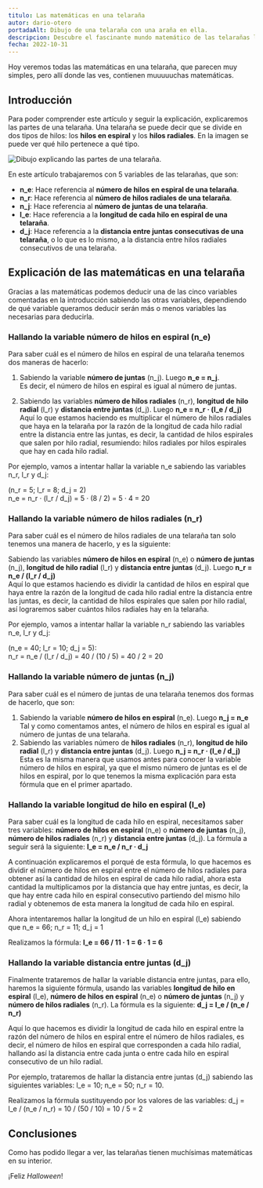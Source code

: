 ```yaml
---
titulo: Las matemáticas en una telaraña
autor: dario-otero
portadaAlt: Dibujo de una telaraña con una araña en ella.
descripcion: Descubre el fascinante mundo matemático de las telarañas leyendo este artículo.
fecha: 2022-10-31
---
```


Hoy veremos todas las matemáticas en una telaraña, que parecen muy simples, pero allí donde las ves, contienen muuuuuchas matemáticas.

## Introducción

Para poder comprender este artículo y seguir la explicación, explicaremos las partes de una telaraña. Una telaraña se puede decir que se divide en dos tipos de hilos: los **hilos en espiral** y los **hilos radiales**. En la imagen se puede ver qué hilo pertenece a qué tipo.

<img src="/images/contenido/las-matematicas-en-una-telarana/partes-de-una-telarana.webp" alt="Dibujo explicando las partes de una telaraña." class="bg-principal-white">

En este artículo trabajaremos con 5 variables de las telarañas, que son:

- **n_e**: Hace referencia al **número de hilos en espiral de una telaraña**.
- **n_r**: Hace referencia al **número de hilos radiales de una telaraña**.
- **n_j**: Hace referencia al **número de juntas de una telaraña**.
- **l_e**: Hace referencia a la **longitud de cada hilo en espiral de una telaraña**.
- **d_j**: Hace referencia a la **distancia entre juntas consecutivas de una telaraña**, o lo que es lo mismo, a la distancia entre hilos radiales consecutivos de una telaraña.

## Explicación de las matemáticas en una telaraña

Gracias a las matemáticas podemos deducir una de las cinco variables comentadas en la introducción sabiendo las otras variables, dependiendo de qué variable queramos deducir serán más o menos variables las necesarias para deducirla.

### Hallando la variable número de hilos en espiral (n_e)

Para saber cuál es el número de hilos en espiral de una telaraña tenemos dos maneras de hacerlo:

1. Sabiendo la variable **número de juntas** (n_j). Luego **n_e = n_j**.  
Es decir, el número de hilos en espiral es igual al número de juntas.

2. Sabiendo las variables **número de hilos radiales** (n_r), **longitud de hilo radial** (l_r) y **distancia entre juntas** (d_j). Luego **n_e = n_r · (l_e / d_j)**  
Aquí lo que estamos haciendo es multiplicar el número de hilos radiales que haya en la telaraña por la razón de la longitud de cada hilo radial entre la distancia entre las juntas, es decir, la cantidad de hilos espirales que salen por hilo radial, resumiendo: hilos radiales por hilos espirales que hay en cada hilo radial.

Por ejemplo, vamos a intentar hallar la variable n_e sabiendo las variables n_r, l_r y d_j:

(n_r = 5; l_r = 8; d_j = 2)  
n_e = n_r · (l_r / d_j) = 5 · (8 / 2) = 5 · 4 = 20

### Hallando la variable número de hilos radiales (n_r)

Para saber cuál es el número de hilos radiales de una telaraña tan solo tenemos una manera de hacerlo, y es la siguiente:

Sabiendo las variables **número de hilos en espiral** (n_e) o **número de juntas** (n_j), **longitud de hilo radial** (l_r) y **distancia entre juntas** (d_j). Luego **n_r = n_e / (l_r / d_j)**  
Aquí lo que estamos haciendo es dividir la cantidad de hilos en espiral que haya entre la razón de la longitud de cada hilo radial entre la distancia entre las juntas, es decir, la cantidad de hilos espirales que salen por hilo radial, así lograremos saber cuántos hilos radiales hay en la telaraña.

Por ejemplo, vamos a intentar hallar la variable n_r sabiendo las variables n_e, l_r y d_j:

(n_e = 40; l_r = 10; d_j = 5):  
n_r = n_e / (l_r / d_j) = 40 / (10 / 5) = 40 / 2 = 20

### Hallando la variable número de juntas (n_j)

Para saber cuál es el número de juntas de una telaraña tenemos dos formas de hacerlo, que son:

1. Sabiendo la variable **número de hilos en espiral** (n_e). Luego **n_j = n_e**  
Tal y como comentamos antes, el número de hilos en espiral es igual al número de juntas de una telaraña.
2. Sabiendo las variables número de **hilos radiales** (n_r), **longitud de hilo radial** (l_r) y **distancia entre juntas** (d_j). Luego **n_j = n_r · (l_e / d_j)**  
Esta es la misma manera que usamos antes para conocer la variable número de hilos en espiral, ya que el mismo número de juntas es el de hilos en espiral, por lo que tenemos la misma explicación para esta fórmula que en el primer apartado.

### Hallando la variable longitud de hilo en espiral (l_e)

Para saber cuál es la longitud de cada hilo en espiral, necesitamos saber tres variables: **número de hilos en espiral** (n_e) o **número de juntas** (n_j), **número de hilos radiales** (n_r) y **distancia entre juntas** (d_j). La fórmula a seguir será la siguiente: **l_e = n_e / n_r · d_j**

A continuación explicaremos el porqué de esta fórmula, lo que hacemos es dividir el número de hilos en espiral entre el número de hilos radiales para obtener así la cantidad de hilos en espiral de cada hilo radial, ahora esta cantidad la multiplicamos por la distancia que hay entre juntas, es decir, la que hay entre cada hilo en espiral consecutivo partiendo del mismo hilo radial y obtenemos de esta manera la longitud de cada hilo en espiral.

Ahora intentaremos hallar la longitud de un hilo en espiral (l_e) sabiendo que n_e = 66; n_r = 11; d_j = 1

Realizamos la fórmula: **l_e = 66 / 11 · 1 = 6 · 1 = 6**

### Hallando la variable distancia entre juntas (d_j)

Finalmente trataremos de hallar la variable distancia entre juntas, para ello, haremos la siguiente fórmula, usando las variables **longitud de hilo en espiral** (l_e), **número de hilos en espiral** (n_e) o **número de juntas** (n_j) y **número de hilos radiales** (n_r). La fórmula es la siguiente: **d_j = l_e / (n_e / n_r)**

Aquí lo que hacemos es dividir la longitud de cada hilo en espiral entre la razón del número de hilos en espiral entre el número de hilos radiales, es decir, el número de hilos en espiral que corresponden a cada hilo radial, hallando así la distancia entre cada junta o entre cada hilo en espiral consecutivo de un hilo radial.

Por ejemplo, trataremos de hallar la distancia entre juntas (d_j) sabiendo las siguientes variables: l_e = 10; n_e = 50; n_r = 10.

Realizamos la fórmula sustituyendo por los valores de las variables: d_j = l_e / (n_e / n_r) = 10 / (50 / 10) = 10 / 5 = 2

## Conclusiones

Como has podido llegar a ver, las telarañas tienen muchísimas matemáticas en su interior.

¡Feliz *Halloween*!